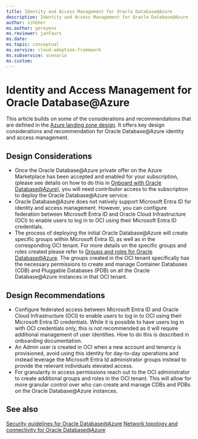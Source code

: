 ```yaml
---
title: Identity and Access Management for Oracle Database@Azure
description: Identity and Access Management for Oracle Database@Azure
author: sihbher
ms.author: gereyeso
ms.reviewer: janfaurs
ms.date: 
ms.topic: conceptual
ms.service: cloud-adoption-framework
ms.subservice: scenario
ms.custom: 
---
```

# Identity and Access Management for Oracle Database@Azure

This article builds on some of the considerations and recommendations that are defined in the [Azure landing zone design](/azure/cloud-adoption-framework/ready/landing-zone/). It offers key design considerations and recommendation for Oracle Database@Azure identity and access management.

## Design Considerations

- Once the Oracle Database@Azure private offer on the Azure Marketplace has been accepted and enabled for your subscription, (please see details on how to do this in [Onboard with Oracle Database@Azure](/azure/oracle/oracle-db/onboard-oracle-database)), you will need contributor access to the subscription to deploy the Oracle Database@Azure service.
- Oracle Database@Azure does not natively support Microsoft Entra ID for identity and access management. However, you can configure federation between Microsoft Entra ID and Oracle Cloud Infrastructure (OCI) to enable users to log in to OCI using their Microsoft Entra ID credentials.
- The process of deploying the initial Oracle Database@Azure will create specific groups within Microsoft Entra ID, as well as in the corresponding OCI tenant. For more details on the specific groups and roles created please refer to [Groups and roles for Oracle Database@Azure](/azure/oracle/oracle-db/oracle-database-groups-roles). The groups created in the OCI tenant specifically has the necessary permissions to create and manage Container Databases (CDB) and Pluggable Databases (PDB) on all the Oracle Database@Azure instances in that OCI tenant.

## Design Recommendations

- Configure federated access between Microsoft Entra ID and Oracle Cloud Infrastructure (OCI) to enable users to log in to OCI using their Microsoft Entra ID credentials. While it is possible to have users log in with OCI credentials only, this is not recommended as it will require additional management of user identities. How to do this is described in onboarding documentation.
- An Admin user is created in OCI when a new account and tenancy is provisioned, avoid using this identity for day-to-day operations and instead leverage the Microsoft Entra Id administrator groups instead to provide the relevant individuals elevated access.
- For granularity in access permissions reach out to the OCI administrator to create additional groups and roles in the OCI tenant. This will allow for more granular control over who can create and manage CDBs and PDBs on the Oracle Database@Azure instances.

## See also

[Security guidelines for Oracle Database@Azure](oracle-security-odaa.md)
[Network topology and connectivity for Oracle Database@Azure](oracle-network-topology-odaa.md)
